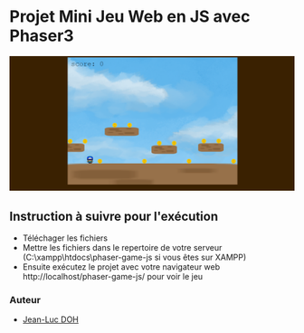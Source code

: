 # Projet Mini Jeu Web en JS avec Phaser3

[![Screenshot](screenshot.png)](https://www.youtube.com/@freehzaix)

## Instruction à suivre pour l'exécution

-   Téléchager les fichiers
-   Mettre les fichiers dans le repertoire de votre serveur (C:\xampp\htdocs\phaser-game-js si vous êtes sur XAMPP)
-   Ensuite exécutez le projet avec votre navigateur web http://localhost/phaser-game-js/ pour voir le jeu

### Auteur
-   [Jean-Luc DOH](https://www.youtube.com/@freehzaix)